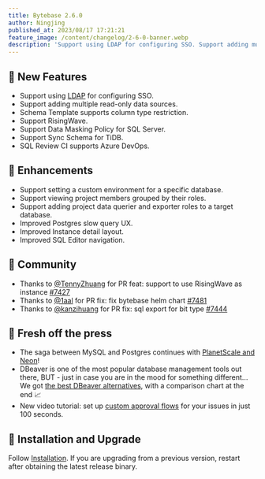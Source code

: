 ```yaml
---
title: Bytebase 2.6.0
author: Ningjing
published_at: 2023/08/17 17:21:21
feature_image: /content/changelog/2-6-0-banner.webp
description: 'Support using LDAP for configuring SSO. Support adding multiple read-only data sources.'
---
```


## 🚀 New Features

- Support using [LDAP](/docs/administration/sso/ldap/) for configuring SSO.
- Support adding multiple read-only data sources.
- Schema Template supports column type restriction.
- Support RisingWave.
- Support Data Masking Policy for SQL Server.
- Support Sync Schema for TiDB.
- SQL Review CI supports Azure DevOps.

## 🎄 Enhancements

- Support setting a custom environment for a specific database.
- Support viewing project members grouped by their roles.
- Support adding project data querier and exporter roles to a target database.
- Improved Postgres slow query UX.
- Improved Instance detail layout.
- Improved SQL Editor navigation.

## 🎠 Community
- Thanks to [@TennyZhuang](https://github.com/TennyZhuang) for PR feat: support to use RisingWave as instance [#7427](https://github.com/bytebase/bytebase/pull/7427)
- Thanks to [@1aal](https://github.com/) for PR fix: fix bytebase helm chart [#7481](https://github.com/bytebase/bytebase/pull/7481)
- Thanks to [@kanzihuang](https://github.com/) for PR fix: sql export for bit type [#7444](https://github.com/bytebase/bytebase/pull/7444)

## 📰 Fresh off the press

- The saga between MySQL and Postgres continues with [PlanetScale and Neon](/blog/planetscale-vs-neon/)!
- DBeaver is one of the most popular database management tools out there, BUT - just in case you are in the mood for something different... We got [the best DBeaver alternatives](/blog/top-dbeaver-alternative/), with a comparison chart at the end 📈
- New video tutorial: set up [custom approval flows](https://www.youtube.com/watch?v=K_RWlqdplZQ) for your issues in just 100 seconds.

## 📕 Installation and Upgrade

Follow [Installation](/docs/get-started/install/overview). If you are upgrading from a previous version, restart after obtaining the latest release binary.